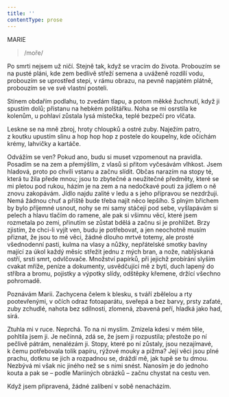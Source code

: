```yaml
---
title: ''
contentType: prose
---
```


<section>

MARIE

> /moře/

Po smrti nejsem už ničí. Stejně tak, když se vracím do života. Probouzím se na pusté pláni, kde zem bedlivě střeží semena a uváženě rozdílí vodu, probouzím se uprostřed stepi, v rámu obrazu, na pevně napjatém plátně, probouzím se ve své vlastní posteli.

Stínem obdařím podlahu, to zvedám tlapu, a potom měkké žuchnutí, když ji spustím dolů; přistanu na hebkém polštářku. Noha se mi osrstila ke kolenům, u pohlaví zůstala lysá místečka, teplé bezpečí pro vlčata.

Leskne se na mně zbroj, hroty chloupků a ostré zuby. Naježím patro, z koutku upustím slinu a hop hop hop z postele do koupelny, kde očichám krémy, lahvičky a kartáče.

Odvážím se ven? Pokud ano, budu si muset vzpomenout na pravidla. Posadím se na zem a přemýšlím, z vlasů si přitom vyčesávám vlhkost. Jsem hladová, proto po chvíli vstanu a začnu slídit. Občas narazím na stopy té, která tu žila přede mnou; jsou to zbytečné a neužitečné předměty, které se mi pletou pod rukou, házím je na zem a na nedočkavé pouti za jídlem o ně znovu zakopávám. Jídlo najdu zalité v ledu a s jeho přípravou se nezdržuji. Nemá žádnou chuť a příště bude třeba najít něco lepšího. S plným břichem by bylo příjemné usnout, nohy se mi samy stáčejí pod sebe, vyšlapávám si pelech a hlavu tlačím do ramene, ale pak si všimnu věcí, které jsem rozmetala po zemi, přinutím se zůstat bdělá a začnu si je prohlížet. Brzy zjistím, že chci-li vyjít ven, budu je potřebovat, a jen neochotně musím přiznat, že jsou to mé věci, žádné dlouho mrtvé totemy, ale prosté všednodenní pasti, kulma na vlasy a nůžky, nepřátelské smotky bavlny mající za úkol každý měsíc střežit jednu z mých bran, a nože, nablýskaná ostří, srsti smrt, odvlčovače. Množství papírků, při jejichž probírání slyším cvakat mříže, peníze a dokumenty, usvědčující mě z bytí, duch lapený do stříbra a bromu, pojistky a výpotky slídy, odštěpky křemene, držící všechno pohromadě.

</section>

<section>

Poznávám Marii. Zachycena čelem k blesku, s tváří zbělelou a rty pootevřenými, v očích odraz fotoaparátu, sveřepá a bez barvy, prsty zaťaté, zuby zchudlé, nahota bez sdílnosti, zlomená, zbavená peří, hladká jako had, sirá.

Ztuhla mi v ruce. Neprchá. To na ni myslím. Zmizela kdesi v mém těle, pohltila jsem ji. Je nečinná, zdá se, že jsem ji rozpustila; přestože po ní pečlivě pátrám, nenalézám ji. Stopy, které po ní zůstaly, jsou nezajímavé, k čemu potřebovala tolik papíru, rýžové mouky a pižma? Její věci jsou plné prachu, dotknu se jich a rozpadnou se, dráždí mě, jak tupě se tu dmou. Nezbývá mi však nic jiného než se s nimi snést. Nanosím je do jednoho kouta a pak se – podle Mariiných obrázků – začnu chystat na cestu ven.

Když jsem připravená, žádné zalíbení v sobě nenacházím.

</section>
